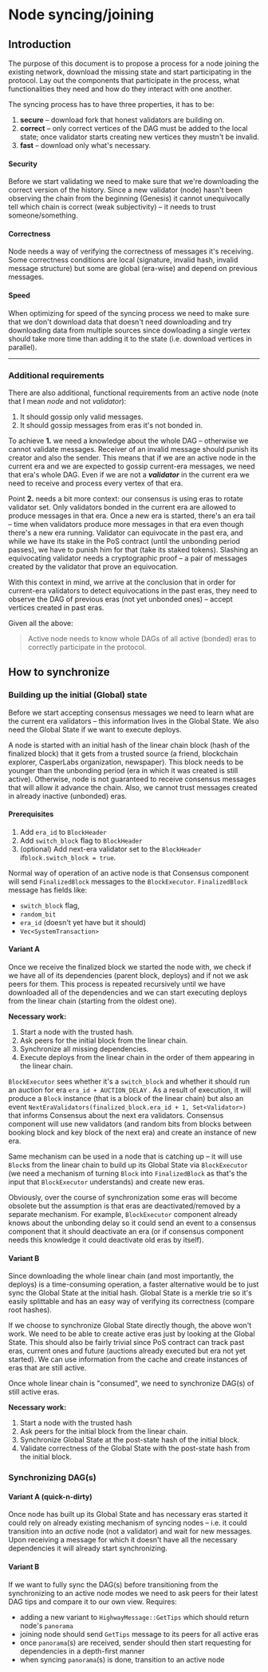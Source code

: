 # Node syncing/joining

## Introduction ##

The purpose of this document is to propose a process for a node joining the existing network, download the missing state and start participating in the protocol. Lay out the components that participate in the process, what functionalities they need and how do they interact with one another.

The syncing process has to have three properties, it has to be:

1. **secure** – download fork that honest validators are building on.
2. **correct** – only correct vertices of the DAG must be added to the local state; once validator starts creating new vertices they mustn't be invalid.
3. **fast** – download only what's necessary.

#### Security ####

Before we start validating we need to make sure that we're downloading the correct version of the history. Since a new validator (node) hasn't been observing the chain from the beginning (Genesis) it cannot unequivocally tell which chain is correct (weak subjectivity) – it needs to trust someone/something.  

#### Correctness ####

Node needs a way of verifying the correctness of messages it's receiving. Some correctness conditions are local (signature, invalid hash, invalid message structure) but some are global (era-wise) and depend on previous messages.

#### Speed ####

When optimizing for speed of the syncing process we need to make sure that we don't download data that doesn't need downloading and try downloading data from multiple sources since dowloading a single vertex should take more time than adding it to the state (i.e. download vertices in parallel).

---------------------------------

### Additional requirements ###

There are also additional, functional requirements from an active node (note that I mean *node* and not *validator*):

1. It should gossip only valid messages.
2. It should gossip messages from eras it's not bonded in.

To achieve **1.** we need a knowledge about the whole DAG – otherwise we cannot validate messages. Receiver of an invalid message should punish its creator and also the sender. This means that if we are an active node in the current era and we are expected to gossip current-era messages, we need that era's whole DAG. Even if we are not a ***validator*** in the current era we need to receive and process every vertex of that era.

Point **2.** needs a bit more context: our consensus is using eras to rotate validator set. Only validators bonded in the current era are allowed to produce messages in that era. Once a new era is started, there's an era tail – time when validators produce more messages in that era even though there's a new era running. Validator can equivocate in the past era, and while we have its stake in the PoS contract (until the unbonding period passes), we have to punish him for that (take its staked tokens). Slashing an equivocating validator needs a cryptographic proof – a pair of messages created by the validator that prove an equivocation. 

With this context in mind, we arrive at the conclusion that in order for current-era validators to detect equivocations in the past eras, they need to observe the DAG of previous eras (not yet unbonded ones) – accept vertices created in past eras.

Given all the above:

> Active node needs to know whole DAGs of all active (bonded) eras to correctly participate in the protocol.

## How to synchronize ##

### Building up the initial (Global) state ###

Before we start accepting consensus messages we need to learn what are the current era validators – this information lives in the Global State. We also need the Global State if we want to execute deploys. 

A node is started with an initial hash of the linear chain block (hash of the finalized block) that it gets from a trusted source (a friend, blockchain explorer, CasperLabs organization, newspaper). This block needs to be younger than the unbonding period (era in which it was created is still active). Otherwise, node is not guaranteed to receive consensus messages that will allow it advance the chain. Also, we cannot trust messages created in already inactive (unbonded) eras.

#### Prerequisites ####

1. Add `era_id` to `BlockHeader`
2. Add `switch_block` flag to `BlockHeader`
3. (optional) Add next-era validator set to the `BlockHeader` if`block.switch_block = true`.

Normal way of operation of an active node is that Consensus component will send `FinalizedBlock` messages to the `BlockExecutor`. `FinalizedBlock` message has fields like:

* `switch_block` flag,
* `random_bit`
* `era_id` (doesn't yet have but it should)
* `Vec<SystemTransaction>`

#### Variant A ####

Once we receive the finalized block we started the node with, we check if we have all of its dependencies (parent block, deploys) and if not we ask peers for them. This process is repeated recursively until we have downloaded all of the dependencies and we can start executing deploys from the linear chain (starting from the oldest one).

**Necessary work:**

1. Start a node with the trusted hash.
2. Ask peers for the initial block from the linear chain.
3. Synchronize all missing dependencies.
4. Execute deploys from the linear chain in the order of them appearing in the linear chain.

`BlockExecutor` sees whether it's a `switch_block` and whether it should run an auction for era `era_id + AUCTION_DELAY` . As a result of execution, it will produce a `Block` instance (that is a block of the linear chain) but also an event `NextEraValidators(finalized_block.era_id + 1, Set<Validator>)` that informs Consensus about the next era validators. Consensus component will use new validators (and random bits from blocks between booking block and key block of the next era) and create an instance of new era.

Same mechanism can be used in a node that is catching up – it will use `Block`s from the linear chain to build up its Global State via `BlockExecutor` (we need a mechanism of turning `Block` into `FinalizedBlock` as that's the input that `BlockExecutor` understands) and create new eras. 

Obviously, over the course of synchronization some eras will become obsolete but the assumption is that eras are deactivated/removed by a separate mechanism. For example, `BlockExecutor` component already knows about the unbonding delay so it could send an event to a consensus component that it should deactivate an era (or if consensus component needs this knowledge it could deactivate old eras by itself).

#### Variant B ####

Since downloading the whole linear chain (and most importantly, the deploys) is a time-consuming operation, a faster alternative would be to just sync the Global State at the initial hash. Global State is a merkle trie so it's easily splittable and has an easy way of verifying its correctness (compare root hashes).

If we choose to synchronize Global State directly though, the above won't work. We need to be able to create active eras just by looking at the Global State. This should also be fairly trivial since PoS contract can track past eras, current ones and future (auctions already executed but era not yet started). We can use information from the cache and create instances of eras that are still active.

Once whole linear chain is "consumed", we need to synchronize DAG(s) of still active eras.

**Necessary work:**

1. Start a node with the trusted hash
2. Ask peers for the initial block from the linear chain.
3. Synchronize Global State at the post-state hash of the initial block.
4. Validate correctness of the Global State with the post-state hash from the initial block.

### Synchronizing DAG(s) ###

#### Variant A (quick-n-dirty) ####

Once node has built up its Global State and has necessary eras started it could rely on already existing mechanism of syncing nodes – i.e. it could transition into an *active* node (not a validator) and wait for new messages. Upon receiving a message for which it doesn't have all the necessary dependencies it will already start synchronizing.

#### Variant B

If we want to fully sync the DAG(s) before transitioning from the synchronizing to an active node modes we need to ask peers for their latest DAG tips and compare it to our own view. Requires:

* adding a new variant to `HighwayMessage::GetTips` which should return node's `panorama`
* joining node should send `GetTips` message to its peers for all active eras
* once `panorama`(s) are received, sender should then start requesting for dependencies in a depth-first manner 
* when syncing `panorama`(s) is done, transition to an active node
